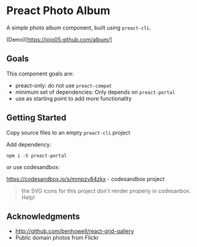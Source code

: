 # Preact Photo Album

A simple photo album component, built using `preact-cli`.

(Demo)[https://jojo05.github.com/album/]


## Goals 

This component goals are:

* preact-only: do not use `preact-compat`
* minimum set of dependencies: Only depends on `preact-portal`
* use as starting point to add more functionality


## Getting Started

Copy source files to an empty `preact-cli` project 

Add dependency:

```
npm i -S preact-portal
```

or use codesandbox:

https://codesandbox.io/s/mmpzv84zkx - codesandbox project

> the SVG icons for this project don't render properly in codesanbox. Help!


## Acknowledgments

* http://github.com/benhowell/react-grid-gallery
* Public domain photos from Flickr

